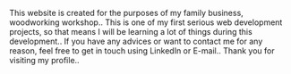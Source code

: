 This website is created for the purposes of my family business, woodworking workshop..
This is one of my first serious web development projects, so that means I will be learning a lot of things during this development..
If you have any advices or want to contact me for any reason, feel free to get in touch using LinkedIn or E-mail..
Thank you for visiting my profile.. 
